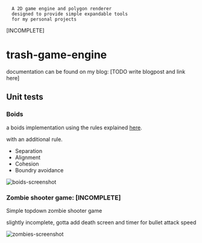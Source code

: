 
```
  A 2D game engine and polygon renderer
  designed to provide simple expandable tools
  for my personal projects
```
[INCOMPLETE]

# trash-game-engine

documentation can be found on my blog:
[TODO write blogpost and link here]

## Unit tests

### Boids

a boids implementation using the rules explained [here]([url](https://people.ece.cornell.edu/land/courses/ece4760/labs/s2021/Boids/Boids.html)). 

with an additional rule.

- Separation
- Alignment
- Cohesion
- Boundry avoidance

![boids-screenshot](https://github.com/user-attachments/assets/c9f15d0f-2bb8-4c7c-be0f-7e27e110e2b7)

### Zombie shooter game: [INCOMPLETE]

Simple topdown zombie shooter game 

slightly incomplete, gotta add death screen and timer for bullet attack speed

![zombies-screenshot](https://github.com/user-attachments/assets/9462b8b0-2c34-400c-9da2-0658d7fc471f)
